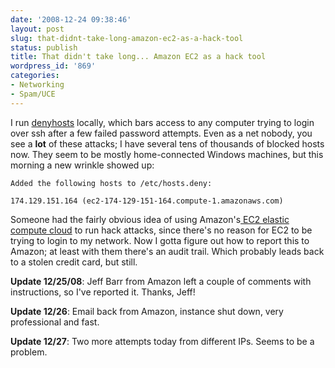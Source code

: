 ```yaml
---
date: '2008-12-24 09:38:46'
layout: post
slug: that-didnt-take-long-amazon-ec2-as-a-hack-tool
status: publish
title: That didn't take long... Amazon EC2 as a hack tool
wordpress_id: '869'
categories:
- Networking
- Spam/UCE
---
```


I run [denyhosts](http://www.google.com/url?sa=U&start=1&q=http://denyhosts.sourceforge.net/&ei=OnNSSfOBFtLjtged2YmdDg&usg=AFQjCNGrbFn6Zcgh0axbN49-Bp_jTyOJqA) locally, which bars access to any computer trying to login over ssh after a few failed password attempts. Even as a net nobody, you see a **lot** of these attacks; I have several tens of thousands of blocked hosts now. They seem to be mostly home-connected Windows machines, but this morning a new wrinkle showed up:

    
    Added the following hosts to /etc/hosts.deny:
    
    174.129.151.164 (ec2-174-129-151-164.compute-1.amazonaws.com)


Someone had the fairly obvious idea of using Amazon's[ EC2 elastic compute cloud](http://www.google.com/url?sa=U&start=1&q=http://aws.amazon.com/ec2/&ei=ZXNSSf2YCOHAtgeKstDmBg&usg=AFQjCNEYw8DpyWQwP8htAHZQc9rvv0GqHg) to run hack attacks, since there's no reason for EC2 to be trying to login to my network. Now I gotta figure out how to report this to Amazon; at least with them there's an audit trail. Which probably leads back to a stolen credit card, but still.

**Update 12/25/08**: Jeff Barr from Amazon left a couple of comments with instructions, so I've reported it. Thanks, Jeff!

**Update 12/26**: Email back from Amazon, instance shut down, very professional and fast.

**Update 12/27**: Two more attempts today from different IPs. Seems to be a problem.
